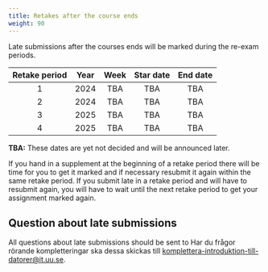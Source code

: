 ```yaml
---
title: Retakes after the course ends
weight: 90
---
```


Late submissions after the courses ends will be marked during the re-exam
periods. 

<p class="small-table"></p>

| Retake period | Year | Week | Star date | End date |
|:-------------:|:----:|:----:|:---------:|:--------:|
| 1             | 2024 | TBA   | TBA     | TBA       |
| 2             | 2024 | TBA  | TBA       | TBA      |
| 3             | 2025 | TBA  | TBA       | TBA      |
| 4             | 2025 | TBA  | TBA       | TBA      |


**TBA:** These dates are yet not decided and will be announced later. 

If you hand in a supplement at the beginning of a retake period there will be
time for you to get it marked and if necessary resubmit it again within the same
retake period. If you submit late in a retake period and will have to resubmit
again, you will have to wait until the next retake period to get your assignment
marked again. 

## Question about late submissions

All questions about late submissions should be sent to 
Har du frågor rörande kompletteringar ska dessa skickas till
[komplettera-introduktion-till-datorer@it.uu.se](mailto:komplettera-introduktion-till-datorer@it.uu.se).

